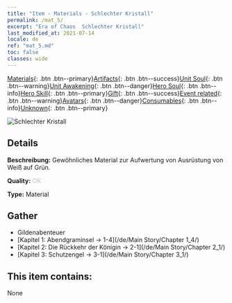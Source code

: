 ```yaml
---
title: "Item - Materials - Schlechter Kristall"
permalink: /mat_5/
excerpt: "Era of Chaos  Schlechter Kristall"
last_modified_at: 2021-07-14
locale: de
ref: "mat_5.md"
toc: false
classes: wide
---
```

 [Materials](/ItemsDE/){: .btn .btn--primary}[Artifacts](/ItemsDE/Artifacts/){: .btn .btn--success}[Unit Soul](/ItemsDE/UnitSoul/){: .btn .btn--warning}[Unit Awakening](/ItemsDE/UnitAwakening/){: .btn .btn--danger}[Hero Soul](/ItemsDE/HeroSoul/){: .btn .btn--info}[Hero Skill](/ItemsDE/HeroSkill/){: .btn .btn--primary}[Gift](/ItemsDE/Gift/){: .btn .btn--success}[Event related](/ItemsDE/Events/){: .btn .btn--warning}[Avatars](/ItemsDE/Avatars/){: .btn .btn--danger}[Consumables](/ItemsDE/Consumables/){: .btn .btn--info}[Unknown](/ItemsDE/Unknown/){: .btn .btn--primary}

 ![Schlechter Kristall](/images/t/i_cailiao_shuijing1.png)

## Details
 **Beschreibung:** Gewöhnliches Material zur Aufwertung von Ausrüstung von Weiß auf Grün.

 **Quality:** <span style="color: #C0C0C0">OK</span>

 **Type:** Material

## Gather

*    Gildenabenteuer 
*    [Kapitel 1: Abendgraminsel -> 1-4](/de/Main Story/Chapter 1_4/) 
*    [Kapitel 2: Die Rückkehr der Königin -> 2-1](/de/Main Story/Chapter 2_1/) 
*    [Kapitel 3: Schutzengel -> 3-1](/de/Main Story/Chapter 3_1/) 

## This item contains:

  None

